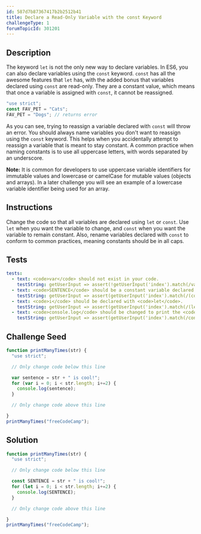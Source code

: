 ```yaml
---
id: 587d7b87367417b2b2512b41
title: Declare a Read-Only Variable with the const Keyword
challengeType: 1
forumTopicId: 301201
---
```


## Description
<section id='description'>
The keyword <code>let</code> is not the only new way to declare variables. In ES6, you can also declare variables using the <code>const</code> keyword.
<code>const</code> has all the awesome features that <code>let</code> has, with the added bonus that variables declared using <code>const</code> are read-only. They are a constant value, which means that once a variable is assigned with <code>const</code>, it cannot be reassigned.

```js
"use strict";
const FAV_PET = "Cats";
FAV_PET = "Dogs"; // returns error
```

As you can see, trying to reassign a variable declared with <code>const</code> will throw an error. You should always name variables you don't want to reassign using the <code>const</code> keyword. This helps when you accidentally attempt to reassign a variable that is meant to stay constant. A common practice when naming constants is to use all uppercase letters, with words separated by an underscore.
  
  <strong>Note:</strong> It is common for developers to use uppercase variable identifiers for immutable values and lowercase or camelCase for mutable values (objects and arrays). In a later challenge you will see an example of a lowercase variable identifier being used for an array.
</section>

## Instructions
<section id='instructions'>
Change the code so that all variables are declared using <code>let</code> or <code>const</code>. Use <code>let</code> when you want the variable to change, and <code>const</code> when you want the variable to remain constant. Also, rename variables declared with <code>const</code> to conform to common practices, meaning constants should be in all caps.
</section>

## Tests
<section id='tests'>

```yml
tests:
  - text: <code>var</code> should not exist in your code.
    testString: getUserInput => assert(!getUserInput('index').match(/var/g));
  - text: <code>SENTENCE</code> should be a constant variable declared with <code>const</code>.
    testString: getUserInput => assert(getUserInput('index').match(/(const SENTENCE)/g));
  - text: <code>i</code> should be declared with <code>let</code>.
    testString: getUserInput => assert(getUserInput('index').match(/(let i)/g));
  - text: <code>console.log</code> should be changed to print the <code>SENTENCE</code> variable.
    testString: getUserInput => assert(getUserInput('index').match(/console\.log\(\s*SENTENCE\s*\)\s*;?/g));

```

</section>

## Challenge Seed
<section id='challengeSeed'>

<div id='js-seed'>

```js
function printManyTimes(str) {
  "use strict";

  // Only change code below this line

  var sentence = str + " is cool!";
  for (var i = 0; i < str.length; i+=2) {
    console.log(sentence);
  }

  // Only change code above this line

}
printManyTimes("freeCodeCamp");
```

</div>



</section>

## Solution
<section id='solution'>

```js
function printManyTimes(str) {
  "use strict";

  // Only change code below this line

  const SENTENCE = str + " is cool!";
  for (let i = 0; i < str.length; i+=2) {
    console.log(SENTENCE);
  }

  // Only change code above this line

}
printManyTimes("freeCodeCamp");
```

</section>

